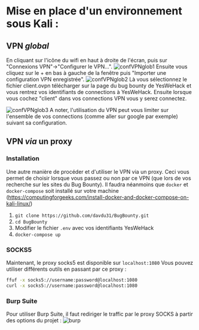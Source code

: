 # Mise en place d'un environnement sous Kali :

## VPN *global*

En cliquant sur l'icône du wifi en haut à droite de l'écran, puis sur "Connexions VPN"->"Configurer le VPN...".
![confVPNglob1](https://github.com/davdu31/BugBounty/assets/35230152/e9276118-f104-4f30-a212-b86507a2be02)
Ensuite vous cliquez sur le + en bas à gauche de la fenêtre puis "Importer une configuration VPN enregistrée".
![confVPNglob2](https://github.com/davdu31/BugBounty/assets/35230152/14982205-c064-4723-bc9a-0f9a1d290ad5)
Là vous sélectionnez le fichier client.ovpn télécharger sur la page du bug bounty de YesWeHack et vous rentrez vos identifiants de connections à YesWeHack.
Ensuite lorsque vous cochez "client" dans vos connections VPN vous y serez connectez.

![confVPNglob3](https://github.com/davdu31/BugBounty/assets/35230152/b51f4176-6d28-4d9e-9fd4-623abb9d100d)
A noter, l'utilisation du VPN peut vous limiter sur l'ensemble de vos connections (comme aller sur google par exemple) suivant sa configuration.

## VPN *via* un proxy

### Installation

Une autre manière de procéder et d'utiliser le VPN via un proxy. Ceci vous permet de choisir lorsque vous passez ou non par ce VPN (que lors de vos recherche sur les sites du Bug Bounty).
Il faudra néanmoins que `docker` et `docker-compose` soit installé sur votre machine (https://computingforgeeks.com/install-docker-and-docker-compose-on-kali-linux/)
1. `git clone https://github.com/davdu31/BugBounty.git`
2. `cd BugBounty`
3. Modifier le fichier `.env` avec vos identifiants YesWeHack
4. `docker-compose up`

### SOCKS5

Maintenant, le proxy socks5 est disponible sur `localhost:1080`
Vous pouvez utiliser différents outils en passant par ce proxy :
```bash
ffuf -x socks5://username:password@localhost:1080
curl -x socks5://username:password@localhost:1080
```

### Burp Suite
Pour utiliser Burp Suite, il faut rediriger le traffic par le proxy SOCKS à partir des options du projet :
![burp](https://github.com/davdu31/BugBounty/assets/35230152/6fede2f0-d925-43a8-895d-434aea7c1f04)
